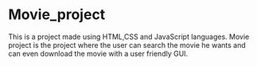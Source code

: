 # Movie_project
This is a project made using HTML,CSS and JavaScript languages.
Movie project is the project where the user can search the movie he wants and can even download the movie with a user friendly GUI.

